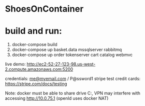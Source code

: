 ﻿# ShoesOnContainer

# build and run:

1. docker-compose build
2. docker-compose up basket.data mssqlserver rabbitmq
3. docker-compose up order tokenserver cart catalog webmvc

live demo: http://ec2-52-27-123-98.us-west-2.compute.amazonaws.com:5200

credentials: me@myemail.com / P@ssword1
stripe test credit cards: https://stripe.com/docs/testing

Note: docker must be able to share drive C:, VPN may interfere with accessing http://10.0.75.1 (openId uses docker NAT)
